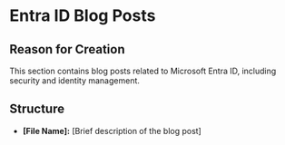 # Entra ID Blog Posts

## Reason for Creation

This section contains blog posts related to Microsoft Entra ID, including security and identity management.

## Structure

*   **[File Name]:** [Brief description of the blog post]
